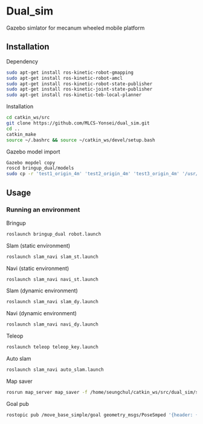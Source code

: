 # Dual_sim
Gazebo simlator for mecanum wheeled mobile platform

## Installation
Dependency
```bash
sudo apt-get install ros-kinetic-robot-gmapping
sudo apt-get install ros-kinetic-robot-amcl
sudo apt-get install ros-kinetic-robot-state-publisher
sudo apt-get install ros-kinetic-joint-state-publisher
sudo apt-get install ros-kinetic-teb-local-planner
```
Installation
```bash
cd catkin_ws/src
git clone https://github.com/MLCS-Yonsei/dual_sim.git
cd ..
catkin_make
source ~/.bashrc && source ~/catkin_ws/devel/setup.bash
```
Gazebo model import
```bash
Gazebo mopdel copy
roscd bringup_dual/models
sudo cp -r 'test1_origin_4m' 'test2_origin_4m' 'test3_origin_4m' '/usr/share/gazebo-8/models'
```

## Usage

### Running an environment
Bringup
```bash
roslaunch bringup_dual robot.launch
```

Slam (static environment)
```bash
roslaunch slam_navi slam_st.launch
```

Navi (static environment)
```bash
roslaunch slam_navi navi_st.launch
```

Slam (dynamic environment)
```bash
roslaunch slam_navi slam_dy.launch
```

Navi (dynamic environment)
```bash
roslaunch slam_navi navi_dy.launch
```

Teleop
```bash
roslaunch teleop teleop_key.launch
```

Auto slam
```bash
roslaunch slam_navi auto_slam.launch
```

Map saver
```bash
rosrun map_server map_saver -f /home/seungchul/catkin_ws/src/dual_sim/slam_navi/maps/map
```

Goal pub
```bash
rostopic pub /move_base_simple/goal geometry_msgs/PoseSmped '{header: {stamp: now, frame_id: "map"}, pose: {position: {x: 1.1, y: 7.9, z: 0.0}, orientation: {z: -0.1, w: 1.0}}}'
```
